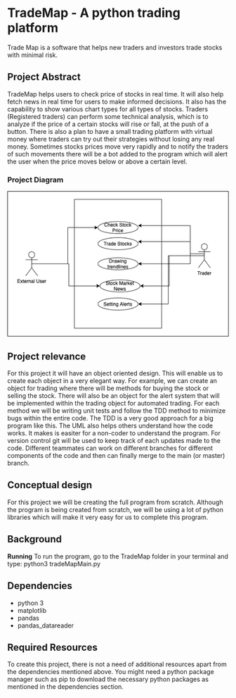 # TradeMap - A python trading platform
Trade Map is a software that helps new traders and investors trade stocks with minimal risk.

## Project Abstract
TradeMap helps users to check price of stocks in real time. It will also help fetch news in real time for users to make informed decisions. It also has the capability to show various chart types for all types of stocks. Traders (Registered traders) can perform some technical analysis, which is to analyze if the price of a certain stocks will rise or fall, at the push of a button. There is also a plan to have a small trading platform with virtual money where traders can try out their strategies without losing any real money. Sometimes stocks prices move very rapidly and to notify the traders of such movements there will be a bot added to the program which will alert the user when the price moves below or above a certain level.

### Project Diagram
![alt text](https://github.com/HHasib/TradeMap/blob/main/HasnatHasib_TradeMap.png?raw=true)

## Project relevance
For this project it will have an object oriented design. This will enable us to create each object in a very elegant way. For example, we can create an object for trading where there will be methods for buying the stock or selling the stock. There will also be an object for the alert system that will be implemented within the trading object for automated trading. For each method we will be writing unit tests and follow the TDD method to minimize bugs within the entire code. The TDD is a very good approach for a big program like this. The UML also helps others understand how the code works. It makes is easiter for a non-coder to understand the program. For version control git will be used to keep track of each updates made to the code. Different teammates can work on different branches for different components of the code and then can finally merge to the main (or master) branch.

## Conceptual design
For this project we will be creating the full program from scratch. Although the program is being created from scratch, we will be using a lot of python libraries which will make it very easy for us to complete this program. 

## Background 
**Running**
To run the program, go to the TradeMap folder in your terminal and type: 
  python3 tradeMapMain.py

## Dependencies
- python 3
- matplotlib
- pandas
- pandas_datareader

## Required Resources
To create this project, there is not a need of additional resources apart from the dependencies mentioned above. You might need a python package manager such as pip to download the necessary python packages as mentioned in the dependencies section.
